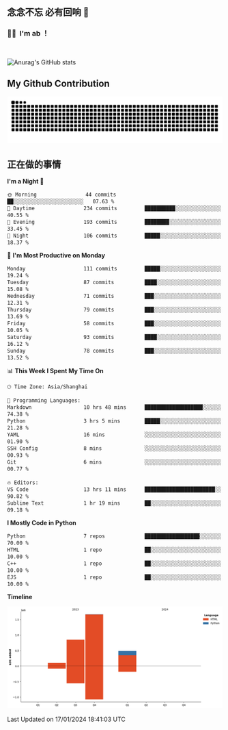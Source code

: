 ## 念念不忘 必有回响  👋
### 👨‍🔧&nbsp;&nbsp;I'm ab ！

<br>

![Anurag's GitHub stats](https://github-readme-stats.vercel.app/api?username=abinzzz&count_private=true&show_icons=true&theme=tokyonight)


## My Github Contribution
![](https://github.com/abinzzz/abinzzz/blob/output/github-contribution-grid-snake.svg)

## 正在做的事情

<!--START_SECTION:waka-->
**I'm a Night 🦉** 

```text
🌞 Morning                44 commits          ██░░░░░░░░░░░░░░░░░░░░░░░   07.63 % 
🌆 Daytime                234 commits         ██████████░░░░░░░░░░░░░░░   40.55 % 
🌃 Evening                193 commits         ████████░░░░░░░░░░░░░░░░░   33.45 % 
🌙 Night                  106 commits         █████░░░░░░░░░░░░░░░░░░░░   18.37 % 
```
📅 **I'm Most Productive on Monday** 

```text
Monday                   111 commits         █████░░░░░░░░░░░░░░░░░░░░   19.24 % 
Tuesday                  87 commits          ████░░░░░░░░░░░░░░░░░░░░░   15.08 % 
Wednesday                71 commits          ███░░░░░░░░░░░░░░░░░░░░░░   12.31 % 
Thursday                 79 commits          ███░░░░░░░░░░░░░░░░░░░░░░   13.69 % 
Friday                   58 commits          ███░░░░░░░░░░░░░░░░░░░░░░   10.05 % 
Saturday                 93 commits          ████░░░░░░░░░░░░░░░░░░░░░   16.12 % 
Sunday                   78 commits          ███░░░░░░░░░░░░░░░░░░░░░░   13.52 % 
```


📊 **This Week I Spent My Time On** 

```text
🕑︎ Time Zone: Asia/Shanghai

💬 Programming Languages: 
Markdown                 10 hrs 48 mins      ███████████████████░░░░░░   74.38 % 
Python                   3 hrs 5 mins        █████░░░░░░░░░░░░░░░░░░░░   21.28 % 
YAML                     16 mins             ░░░░░░░░░░░░░░░░░░░░░░░░░   01.90 % 
SSH Config               8 mins              ░░░░░░░░░░░░░░░░░░░░░░░░░   00.93 % 
Git                      6 mins              ░░░░░░░░░░░░░░░░░░░░░░░░░   00.77 % 

🔥 Editors: 
VS Code                  13 hrs 11 mins      ███████████████████████░░   90.82 % 
Sublime Text             1 hr 19 mins        ██░░░░░░░░░░░░░░░░░░░░░░░   09.18 % 
```

**I Mostly Code in Python** 

```text
Python                   7 repos             ██████████████████░░░░░░░   70.00 % 
HTML                     1 repo              ██░░░░░░░░░░░░░░░░░░░░░░░   10.00 % 
C++                      1 repo              ██░░░░░░░░░░░░░░░░░░░░░░░   10.00 % 
EJS                      1 repo              ██░░░░░░░░░░░░░░░░░░░░░░░   10.00 % 
```



**Timeline**

![Lines of Code chart](https://raw.githubusercontent.com/abinzzz/abinzzz/main/assets/bar_graph.png)


 Last Updated on 17/01/2024 18:41:03 UTC
<!--END_SECTION:waka-->


